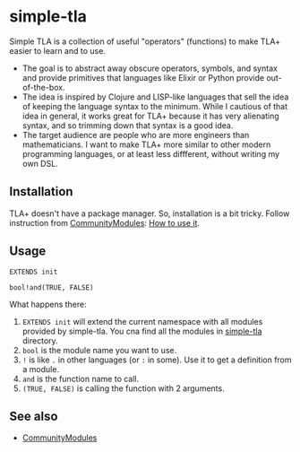 # simple-tla

Simple TLA is a collection of useful "operators" (functions) to make TLA+ easier to learn and to use.

+ The goal is to abstract away obscure operators, symbols, and syntax and provide primitives that languages like Elixir or Python provide out-of-the-box.
+ The idea is inspired by Clojure and LISP-like languages that sell the idea of keeping the language syntax to the minimum. While I cautious of that idea in general, it works great for TLA+ because it has very alienating syntax, and so trimming down that syntax is a good idea.
+ The target audience are people who are more engineers than mathematicians. I want to make TLA+ more similar to other modern programming languages, or at least less diffferent, without writing my own DSL.

## Installation

TLA+ doesn't have a package manager. So, installation is a bit tricky. Follow instruction from [CommunityModules](https://github.com/tlaplus/CommunityModules): [How to use it](https://github.com/tlaplus/CommunityModules#how-to-use-it).

## Usage

```tla
EXTENDS init

bool!and(TRUE, FALSE)
```

What happens there:

1. `EXTENDS init` will extend the current namespace with all modules provided by simple-tla. You cna find all the modules in [simple-tla](./simple-tla/) directory.
1. `bool` is the module name you want to use.
1. `!` is like `.` in other languages (or `:` in some). Use it to get a definition from a module.
1. `and` is the function name to call.
1. `(TRUE, FALSE)` is calling the function with 2 arguments.

## See also

+ [CommunityModules](https://github.com/tlaplus/CommunityModules)
